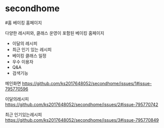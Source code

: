 # secondhome
#홈 베이킹 홈페이지 

다양한 레시피와, 클래스 운영이 포함된 베이킹 홈페이지 
- 이달의 레시피
- 최근 인기 있는 레시피
- 베이킹 클래스 일정
- 우수 이용자
- Q&A
- 검색기능

메인화면
https://github.com/ks2017648052/secondhome/issues/1#issue-795770596

이달의레시피 
https://github.com/ks2017648052/secondhome/issues/2#issue-795770742

최근 인기있는레시피
https://github.com/ks2017648052/secondhome/issues/3#issue-795770849
